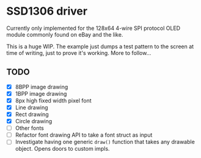 # SSD1306 driver

Currently only implemented for the 128x64 4-wire SPI protocol OLED module commonly found on eBay and the like.

This is a huge WIP. The example just dumps a test pattern to the screen at time of writing, just to prove it's working. More to follow...

## TODO

- [x] 8BPP image drawing
- [x] 1BPP image drawing
- [x] 8px high fixed width pixel font
- [x] Line drawing
- [x] Rect drawing
- [x] Circle drawing
- [ ] Other fonts
- [ ] Refactor font drawing API to take a font struct as input
- [ ] Investigate having one generic `draw()` function that takes any drawable object. Opens doors to custom impls.